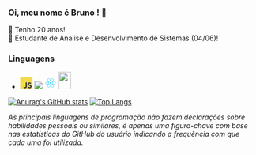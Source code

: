 ### Oi, meu nome é Bruno ! 👋
:date: Tenho 20 anos!
<br>
:green_book: Estudante de Analise e Desenvolvimento de Sistemas (04/06)!


### Linguagens
- <code><img height="25" src="https://raw.githubusercontent.com/github/explore/80688e429a7d4ef2fca1e82350fe8e3517d3494d/topics/javascript/javascript.png"></code>  <code><img height="25" src="https://upload.wikimedia.org/wikipedia/commons/thumb/6/61/HTML5_logo_and_wordmark.svg/200px-HTML5_logo_and_wordmark.svg.png"></code>  <code><img height="25" src="https://raw.githubusercontent.com/github/explore/80688e429a7d4ef2fca1e82350fe8e3517d3494d/topics/react/react.png"></code>  <code><img width="25" height="35" src="https://upload.wikimedia.org/wikipedia/pt/thumb/3/30/Java_programming_language_logo.svg/141px-Java_programming_language_logo.svg.png"></code>

[![Anurag's GitHub stats](https://github-readme-stats.vercel.app/api?username=BrunoRabbit&theme=react&show_icons=true)](https://github.com/anuraghazra/github-readme-stats)
[![Top Langs](https://github-readme-stats.vercel.app/api/top-langs/?username=BrunoRabbit)](https://github.com/anuraghazra/github-readme-stats)

*As principais linguagens de programação não fazem declarações sobre habilidades pessoais ou similares, é apenas uma figura-chave com base nas estatísticas do GitHub do usuário indicando a frequência com que cada uma foi utilizada.*
